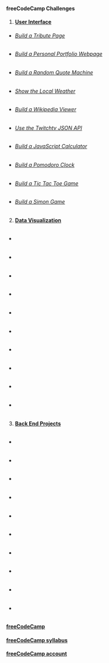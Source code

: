 #### freeCodeCamp Challenges

1. #### [User Interface](./01-front-end-cert/)
  * ###### [Build a Tribute Page](./01-front-end-cert/01-tribute-page/)
  * ###### [Build a Personal Portfolio Webpage](./01-front-end-cert/02-personal-portfolio-page/)
  * ###### [Build a Random Quote Machine](./01-front-end-cert/03-random-quote-machine/)
  * ###### [Show the Local Weather](./01-front-end-cert/04-local-weather-app/)
  * ###### [Build a Wikipedia Viewer](./01-front-end-cert/05-wikipedia-viewer/)
  * ###### [Use the Twitchtv JSON API](./01-front-end-cert/06-twitch.tv-json-api/)
  * ###### [Build a JavaScript Calculator](./01-front-end-cert/07-javascript-calculator/)
  * ###### [Build a Pomodoro Clock](./01-front-end-cert/08-pomodoro-clock/)
  * ###### [Build a Tic Tac Toe Game](./01-front-end-cert/09-tic-tac-toe/)
  * ###### [Build a Simon Game](./01-front-end-cert/10-simon-game/)

2. #### [Data Visualization](./02-data-vis-cert/)
  * ###### [](./02-data-vis-cert/)
  * ###### [](./02-data-vis-cert/)
  * ###### [](./02-data-vis-cert/)
  * ###### [](./02-data-vis-cert/)
  * ###### [](./02-data-vis-cert/)
  * ###### [](./02-data-vis-cert/)
  * ###### [](./02-data-vis-cert/)
  * ###### [](./02-data-vis-cert/)
  * ###### [](./02-data-vis-cert/)
  * ###### [](./02-data-vis-cert/)
3. #### [Back End Projects](./03-back-end-cert/)
  * ###### [](./03-back-end-cert/)
  * ###### [](./03-back-end-cert/)
  * ###### [](./03-back-end-cert/)
  * ###### [](./03-back-end-cert/)
  * ###### [](./03-back-end-cert/)
  * ###### [](./03-back-end-cert/)
  * ###### [](./03-back-end-cert/)
  * ###### [](./03-back-end-cert/)
  * ###### [](./03-back-end-cert/)
  * ###### [](./03-back-end-cert/)

#### [freeCodeCamp](https://www.freecodecamp.org/)
#### [freeCodeCamp syllabus](https://www.freecodecamp.org/map)
#### [freeCodeCamp account](https://www.freecodecamp.org/michaeltd)
